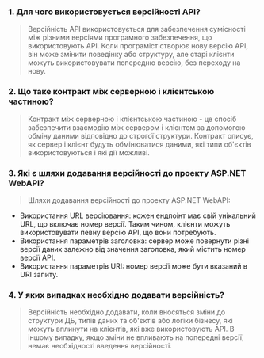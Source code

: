 ### 1. Для чого використовується версійності API?
>  Версійність API використовується для забезпечення сумісності між різними версіями програмного забезпечення, що використовують API. Коли програміст створює нову версію API, він може змінити поведінку або структуру, але старі клієнти можуть використовувати попередню версію, без переходу на нову.

### 2. Що таке контракт між серверною і клієнтською частиною?
>   Контракт між серверною і клієнтською частиною - це спосіб забезпечити взаємодію між сервером і клієнтом за допомогою обміну даними відповідно до строгої структури. Контракт описує, як сервер і клієнт будуть обмінюватися даними, які типи об'єктів використовуються і які дії можливі.

### 3. Які є шляхи додавання версійності до проекту ASP.NET WebAPI?
>    Шляхи додавання версійності до проекту ASP.NET WebAPI:
- Використання URL версіювання: кожен ендпоінт має свій унікальний URL, що включає номер версії. Таким чином, клієнти можуть використовувати певну версію API, що вони потребують.
- Використання параметрів заголовка: сервер може повернути різні версії даних залежно від значення заголовка, який містить номер версії API.
- Використання параметрів URI: номер версії може бути вказаний в URI запиту.


### 4. У яких випадках необхідно додавати версійність?
>   Версійність необхідно додавати, коли вносяться зміни до структури ДБ, типів даних та об'єктів або логіки бізнесу, які можуть вплинути на клієнтів, які вже використовують API. В іншому випадку, якщо зміни не впливають на попередні версії, немає необхідності введення версійності.
